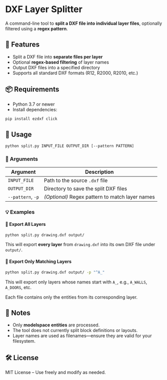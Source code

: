 # DXF Layer Splitter

A command-line tool to **split a DXF file into individual layer files**, optionally filtered using a **regex pattern**.


## 🔧 Features

- Split a DXF file into **separate files per layer**
- Optional **regex-based filtering** of layer names
- Output DXF files into a specified directory
- Supports all standard DXF formats (R12, R2000, R2010, etc.)


## 📦 Requirements

- Python 3.7 or newer
- Install dependencies:

```bash
pip install ezdxf click
````


## 🚀 Usage

```bash
python split.py INPUT_FILE OUTPUT_DIR [--pattern PATTERN]
```

### 📌 Arguments

| Argument          | Description                                     |
| ----------------- | ----------------------------------------------- |
| `INPUT_FILE`      | Path to the source `.dxf` file                  |
| `OUTPUT_DIR`      | Directory to save the split DXF files           |
| `--pattern`, `-p` | *(Optional)* Regex pattern to match layer names |


### 💡 Examples

#### 🔹 Export All Layers

```bash
python split.py drawing.dxf output/
```

This will export **every layer** from `drawing.dxf` into its own DXF file under `output/`.

#### 🔹 Export Only Matching Layers

```bash
python split.py drawing.dxf output/ -p "^A_"
```

This will export only layers whose names start with `A_`, e.g., `A_WALLS`, `A_DOORS`, etc.

Each file contains only the entities from its corresponding layer.


## 🧩 Notes

* Only **modelspace entities** are processed.
* The tool does not currently split block definitions or layouts.
* Layer names are used as filenames—ensure they are valid for your filesystem.


## 🛠️ License

MIT License – Use freely and modify as needed.


